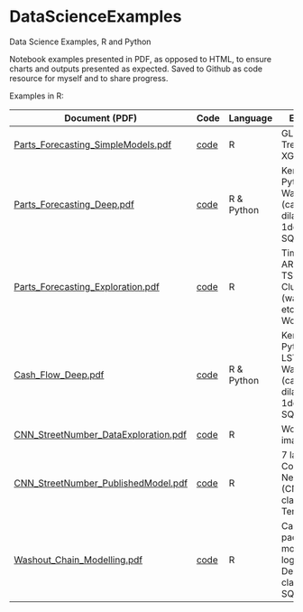 # DataScienceExamples
Data Science Examples, R and Python

Notebook examples presented in PDF, as opposed to HTML, to ensure charts and outputs presented as expected.
Saved to Github as code resource for myself and to share progress.

Examples in R:

| Document (PDF)                       |Code | Language     | Examples                                                            |
|--------------------------------------|-----|--------------|---------------------------------------------------------------------|
| [Parts_Forecasting_SimpleModels.pdf](https://github.com/olimoz/DataScienceExamples/blob/master/Parts_Forecasting_SimpleModels.pdf)|[code](http://htmlpreview.github.io/?https://github.com/olimoz/DataScienceExamples/blob/master/Parts_Forecasting_SimpleModels.nb.html)| R          | GLM, Treebag, XGBoost                                               |
| [Parts_Forecasting_Deep.pdf](https://github.com/olimoz/DataScienceExamples/blob/master/Parts_Forecasting_Deep.pdf)           |[code](http://htmlpreview.github.io/?https://github.com/olimoz/DataScienceExamples/blob/master/Parts_Forecasting_Deep.nb.html)| R & Python | Keras in Python, Wavenet (causal dilated 1dconv), SQL                   |
| [Parts_Forecasting_Exploration.pdf](https://github.com/olimoz/DataScienceExamples/blob/master/Parts_Forecasting_Exploration.pdf)    |[code](https://github.com/olimoz/DataScienceExamples/blob/master/Parts_Forecasting_Exploration.Rmd)| R          | Timeseries, ARIMA, TScount, Clustering (wavelet, dtw etc), Word2Vec |
| [Cash_Flow_Deep.pdf](https://github.com/olimoz/DataScienceExamples/blob/master/Cash_Flow_Deep.pdf)                   |[code](https://github.com/olimoz/DataScienceExamples/blob/master/Cash_Flow_Deep.Rmd)| R & Python | Keras in Python, LSTM, Wavenet (causal dilated 1dconv), SQL              |
| [CNN_StreetNumber_DataExploration.pdf](https://github.com/olimoz/DataScienceExamples/blob/master/CNN_StreetNumber_DataExploration.pdf) |[code](https://github.com/olimoz/DataScienceExamples/blob/master/CNN_StreetNumber_DataExploration.Rmd)| R          | Working with images in R                                            |
| [CNN_StreetNumber_PublishedModel.pdf](https://github.com/olimoz/DataScienceExamples/blob/master/CNN_StreetNumber_DataExploration.pdf)  |[code](https://github.com/olimoz/DataScienceExamples/blob/master/CNN_StreetNumber_DataExploration.Rmd)| R          | 7 layer Convolutional Neural Nets (CNN), classification, Tensorflow |
| [Washout_Chain_Modelling.pdf](https://github.com/olimoz/DataScienceExamples/blob/master/Washout_Chain_Modelling.pdf)          |[code](https://github.com/olimoz/DataScienceExamples/blob/master/Washout_Chain_Modelling.Rmd)| R          | Caret package; tree models, svm, logreg, Densenet classification, SQL    |
